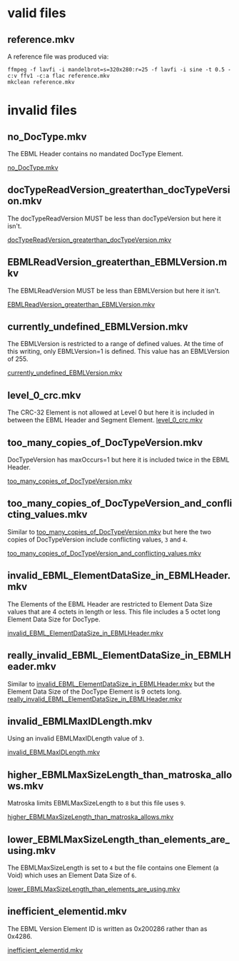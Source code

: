 # valid files

## reference.mkv

A reference file was produced via:

```
ffmpeg -f lavfi -i mandelbrot=s=320x280:r=25 -f lavfi -i sine -t 0.5 -c:v ffv1 -c:a flac reference.mkv
mkclean reference.mkv
```

# invalid files

## no_DocType.mkv

The EBML Header contains no mandated DocType Element.

[no_DocType.mkv](no_DocType.mkv)

## docTypeReadVersion_greaterthan_docTypeVersion.mkv

The docTypeReadVersion MUST be less than docTypeVersion but here it isn't.

[docTypeReadVersion_greaterthan_docTypeVersion.mkv](docTypeReadVersion_greaterthan_docTypeVersion.mkv)

## EBMLReadVersion_greaterthan_EBMLVersion.mkv

The EBMLReadVersion MUST be less than EBMLVersion but here it isn't.

[EBMLReadVersion_greaterthan_EBMLVersion.mkv](EBMLReadVersion_greaterthan_EBMLVersion.mkv)

## currently_undefined_EBMLVersion.mkv

The EBMLVersion is restricted to a range of defined values. At the time of this writing, only EBMLVersion=1 is defined. This value has an EBMLVersion of 255.

[currently_undefined_EBMLVersion.mkv](currently_undefined_EBMLVersion.mkv)


## level_0_crc.mkv

The CRC-32 Element is not allowed at Level 0 but here it is included in between the EBML Header and Segment Element.
[level_0_crc.mkv](level_0_crc.mkv)

## too_many_copies_of_DocTypeVersion.mkv

DocTypeVersion has maxOccurs=1 but here it is included twice in the EBML Header.

[too_many_copies_of_DocTypeVersion.mkv](too_many_copies_of_DocTypeVersion.mkv)

## too_many_copies_of_DocTypeVersion_and_conflicting_values.mkv

Similar to [too_many_copies_of_DocTypeVersion.mkv](too_many_copies_of_DocTypeVersion.mkv) but here the two copies of DocTypeVersion include conflicting values, `3` and `4`.

[too_many_copies_of_DocTypeVersion_and_conflicting_values.mkv](too_many_copies_of_DocTypeVersion_and_conflicting_values.mkv)

## invalid_EBML_ElementDataSize_in_EBMLHeader.mkv

The Elements of the EBML Header are restricted to Element Data Size values that are 4 octets in length or less. This file includes a 5 octet long Element Data Size for DocType.

[invalid_EBML_ElementDataSize_in_EBMLHeader.mkv](invalid_EBML_ElementDataSize_in_EBMLHeader.mkv)

## really_invalid_EBML_ElementDataSize_in_EBMLHeader.mkv

Similar to [invalid_EBML_ElementDataSize_in_EBMLHeader.mkv](invalid_EBML_ElementDataSize_in_EBMLHeader.mkv) but the Element Data Size of the DocType Element is 9 octets long.
[really_invalid_EBML_ElementDataSize_in_EBMLHeader.mkv](really_invalid_EBML_ElementDataSize_in_EBMLHeader.mkv)

## invalid_EBMLMaxIDLength.mkv

Using an invalid EBMLMaxIDLength value of `3`.

[invalid_EBMLMaxIDLength.mkv](invalid_EBMLMaxIDLength.mkv)

## higher_EBMLMaxSizeLength_than_matroska_allows.mkv

Matroska limits EBMLMaxSizeLength to `8` but this file uses `9`.

[higher_EBMLMaxSizeLength_than_matroska_allows.mkv](higher_EBMLMaxSizeLength_than_matroska_allows.mkv)

## lower_EBMLMaxSizeLength_than_elements_are_using.mkv

The EBMLMaxSizeLength is set to `4` but the file contains one Element (a Void) which uses an Element Data Size of `6`.

[lower_EBMLMaxSizeLength_than_elements_are_using.mkv](lower_EBMLMaxSizeLength_than_elements_are_using.mkv)

## inefficient_elementid.mkv

The EBML Version Element ID is written as 0x200286 rather than as 0x4286.

[inefficient_elementid.mkv](inefficient_elementid.mkv)

